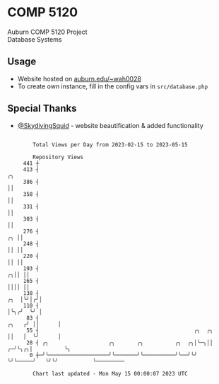 # COMP 5120
Auburn COMP 5120 Project  
Database Systems

## Usage
- Website hosted on [auburn.edu/~wah0028](https://webhome.auburn.edu/~wah0028/)
- To create own instance, fill in the config vars in `src/database.php`

## Special Thanks
- [@SkydivingSquid](https://github.com/SkydivingSquid) - website beautification & added functionality

```

        Total Views per Day from 2023-02-15 to 2023-05-15

        Repository Views
     441 ┼
     413 ┤                                                                             ╭╮
     386 ┤                                                                             ││
     358 ┤                                                                             ││
     331 ┤                                                                             ││
     303 ┤                                                                             ││
     276 ┤                                                                          ╭╮ ││
     248 ┤                                                                          ││ ││
     220 ┤                                                                          ││ ││
     193 ┤                                                                        ╭╮││ ││
     165 ┤                                                                        ││││ ││
     138 ┤                                                                    ╭╮  │╰╯│╭╯│
     110 ┤                                                                    │╰╮╭╯  ╰╯ │
      83 ┤                                                              ╭╮   ╭╯ ││      │
      55 ┤                                                 ╭╮  ╭╮       ││   │  ╰╯      │
      28 ┤ ╭╮                   ╭╮       ╭╮          ╭╮  ╭╮│╰─╮││     ╭─╯╰╮╭╮│          ╰╮
       0 ┼─╯╰───────────────────╯╰───────╯╰──────────╯╰──╯╰╯  ╰╯╰─────╯   ╰╯╰╯           ╰─────────

        Chart last updated - Mon May 15 00:00:07 2023 UTC
        
```
